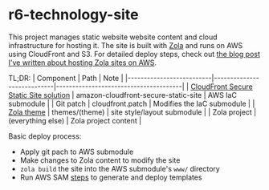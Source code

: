 # r6-technology-site
This project manages static website website content and cloud infrastructure for hosting it. The site is built with [Zola](https://getzola.org) and runs on AWS using CloudFront and S3. For detailed deploy steps, check out [the blog post I've written about hosting Zola sites on AWS](https://r6.technology/posts/quickly-deploying-zola-static-sites-to-aws/).

TL;DR:
| Component               | Path                       | Note                                  |
|--------------------------|----------------------------|---------------------------------------|
| [CloudFront Secure Static Site solution](https://github.com/aws-samples/amazon-cloudfront-secure-static-site) | amazon-cloudfront-secure-static-site | AWS IaC submodule                      |
| Git patch                | cloudfront.patch          | Modifies the IaC submodule           |
| [Zola theme](https://www.getzola.org/themes/)               | themes/(theme)            | site style/layout submodule           |
| Zola project             | (everything else)         | Zola project content                 |

Basic deploy process:
 - Apply git pach to AWS submodule
 - Make changes to Zola content to modify the site
 - `zola build` the site into the AWS submodule's `www/` directory
 - Run AWS SAM [steps](https://github.com/aws-samples/amazon-cloudfront-secure-static-site?tab=readme-ov-file#customizing-the-solution) to generate and deploy templates
